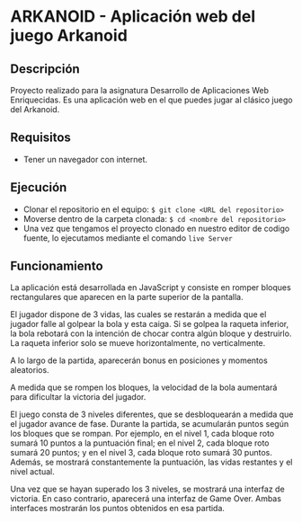 # ARKANOID - Aplicación web del juego Arkanoid
## Descripción
Proyecto realizado para la asignatura Desarrollo de Aplicaciones Web Enriquecidas. Es una aplicación web en el que puedes jugar al clásico juego del Arkanoid.
## Requisitos
- Tener un navegador con internet.
## Ejecución
- Clonar el repositorio en el equipo: ```$ git clone <URL del repositorio> ```
- Moverse dentro de la carpeta clonada: ```$ cd <nombre del repositorio>```
- Una vez que tengamos el proyecto clonado en nuestro editor de codigo fuente, lo ejecutamos mediante el comando ```live Server```
## Funcionamiento
La aplicación está desarrollada en JavaScript y consiste en romper bloques rectangulares que aparecen en la parte superior de la pantalla.

El jugador dispone de 3 vidas, las cuales se restarán a medida que el jugador falle al golpear la bola y esta caiga. Si se golpea la raqueta inferior, la bola rebotará con la intención de chocar contra algún bloque y destruirlo. La raqueta inferior solo se mueve horizontalmente, no verticalmente.

A lo largo de la partida, aparecerán bonus en posiciones y momentos aleatorios.

A medida que se rompen los bloques, la velocidad de la bola aumentará para dificultar la victoria del jugador.

El juego consta de 3 niveles diferentes, que se desbloquearán a medida que el jugador avance de fase. Durante la partida, se acumularán puntos según los bloques que se rompan. Por ejemplo, en el nivel 1, cada bloque roto sumará 10 puntos a la puntuación final; en el nivel 2, cada bloque roto sumará 20 puntos; y en el nivel 3, cada bloque roto sumará 30 puntos. Además, se mostrará constantemente la puntuación, las vidas restantes y el nivel actual.

Una vez que se hayan superado los 3 niveles, se mostrará una interfaz de victoria. En caso contrario, aparecerá una interfaz de Game Over. Ambas interfaces mostrarán los puntos obtenidos en esa partida.
